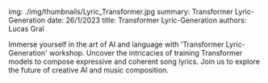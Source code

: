 img: ./img/thumbnails/Lyric_Transformer.jpg
summary: Transformer Lyric-Generation
date: 26/1/2023
title: Transformer Lyric-Generation
authors: Lucas Gral

Immerse yourself in the art of AI and language with 'Transformer Lyric-Generation' workshop. Uncover the intricacies of training Transformer models to compose expressive and coherent song lyrics. Join us to explore the future of creative AI and music composition.